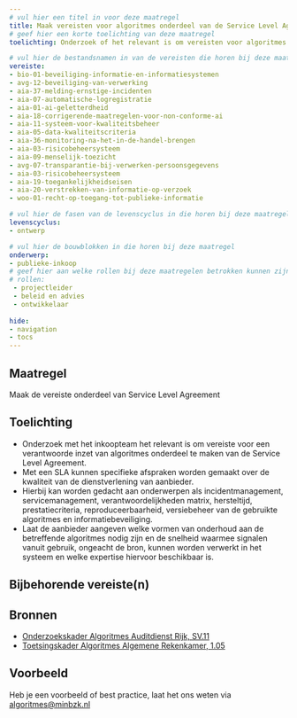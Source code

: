 ```yaml
---
# vul hier een titel in voor deze maatregel
title: Maak vereisten voor algoritmes onderdeel van de Service Level Agreement
# geef hier een korte toelichting van deze maatregel
toelichting: Onderzoek of het relevant is om vereisten voor algoritmes onderdeel te maken van de Service Level Agreement. Met een SLA kunnen specifieke afspraken worden gemaakt over de kwaliteit van de dienstverlening van aanbieder.

# vul hier de bestandsnamen in van de vereisten die horen bij deze maatregel
vereiste: 
- bio-01-beveiliging-informatie-en-informatiesystemen
- avg-12-beveiliging-van-verwerking
- aia-37-melding-ernstige-incidenten
- aia-07-automatische-logregistratie
- aia-01-ai-geletterdheid
- aia-18-corrigerende-maatregelen-voor-non-conforme-ai
- aia-11-systeem-voor-kwaliteitsbeheer
- aia-05-data-kwaliteitscriteria
- aia-36-monitoring-na-het-in-de-handel-brengen
- aia-03-risicobeheersysteem
- aia-09-menselijk-toezicht
- avg-07-transparantie-bij-verwerken-persoonsgegevens
- aia-03-risicobeheersysteem
- aia-19-toegankelijkheidseisen
- aia-20-verstrekken-van-informatie-op-verzoek
- woo-01-recht-op-toegang-tot-publieke-informatie

# vul hier de fasen van de levenscyclus in die horen bij deze maatregel
levenscyclus: 
- ontwerp

# vul hier de bouwblokken in die horen bij deze maatregel
onderwerp: 
- publieke-inkoop
# geef hier aan welke rollen bij deze maatregelen betrokken kunnen zijn
# rollen:
 - projectleider
 - beleid en advies
 - ontwikkelaar
  
hide:
- navigation
- tocs
---
```

<!-- Let op! onderstaande regel met 'tags' niet weghalen! Deze maakt automatisch de knopjes op basis van de metadata  -->
<!-- tags -->

## Maatregel
<!-- Vul hier een omschrijving in van wat deze maatregel inhoudt. -->
Maak de vereiste onderdeel van Service Level Agreement

## Toelichting
<!-- Geef hier een toelichting van deze maatregel -->
- Onderzoek met het inkoopteam het relevant is om vereiste voor een verantwoorde inzet van algoritmes onderdeel te maken van de Service Level Agreement. 
- Met een SLA kunnen specifieke afspraken worden gemaakt over de kwaliteit van de dienstverlening van aanbieder.
- Hierbij kan worden gedacht aan onderwerpen als incidentmanagement, servicemanagement, verantwoordelijkheden matrix, hersteltijd, prestatiecriteria, reproduceerbaarheid, versiebeheer van de gebruikte algoritmes en informatiebeveiliging. 
- Laat de aanbieder aangeven welke vormen van onderhoud aan de betreffende algoritmes nodig zijn en de snelheid waarmee signalen vanuit gebruik, ongeacht de bron, kunnen worden verwerkt in het systeem en welke expertise hiervoor beschikbaar is. 


## Bijbehorende vereiste(n)
<!-- Hier volgt een lijst met vereisten op basis van de in de metadata ingevulde vereiste -->

<!-- Let op! onderstaande regel met 'list_vereisten_on_maatregelen_page' niet weghalen! Deze maakt automatisch een lijst van bijbehorende verseisten op basis van de metadata  -->
<!-- list_vereisten_on_maatregelen_page -->

## Bronnen 
<!-- Vul hier de relevante bronnen in voor deze maatregel -->

- [Onderzoekskader Algoritmes Auditdienst Rijk, SV.11](https://www.rijksoverheid.nl/documenten/rapporten/2023/07/11/onderzoekskader-algoritmes-adr-2023)   
- [Toetsingskader Algoritmes Algemene Rekenkamer, 1.05](https://www.rekenkamer.nl/onderwerpen/algoritmes/documenten/publicaties/2024/05/15/het-toetsingskader-aan-de-slag) 

## Voorbeeld
<!-- Voeg hier een voorbeeld toe, door er bijvoorbeeld naar te verwijzen -->

Heb je een voorbeeld of best practice, laat het ons weten via [algoritmes@minbzk.nl](mailto:algoritmes@minbzk.nl)

